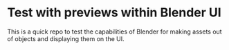 # Test with previews within Blender UI

This is a quick repo to test the capabilities of Blender for making assets out of objects and displaying them on the UI.
